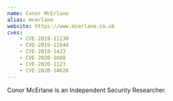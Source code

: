 ```yaml
---
name: Conor McErlane
alias: mcerlane
website: https://www.mcerlane.co.uk
cves:
    - CVE-2019-11230
    - CVE-2019-11644
    - CVE-2019-1423
    - CVE-2020-1088
    - CVE-2020-1123
    - CVE-2020-14628
---
```

Conor McErlane is an Independent Security Researcher.